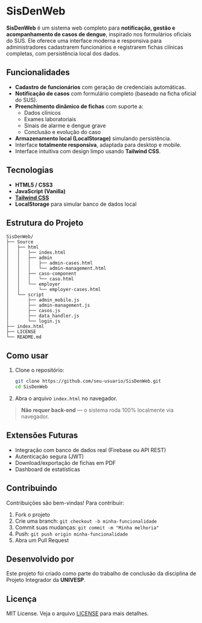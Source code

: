 # SisDenWeb

**SisDenWeb** é um sistema web completo para **notificação, gestão e acompanhamento de casos de dengue**, inspirado nos formulários oficiais do SUS. Ele oferece uma interface moderna e responsiva para administradores cadastrarem funcionários e registrarem fichas clínicas completas, com persistência local dos dados.

## Funcionalidades

- **Cadastro de funcionários** com geração de credenciais automáticas.
- **Notificação de casos** com formulário completo (baseado na ficha oficial do SUS).
- **Preenchimento dinâmico de fichas** com suporte a:
  - Dados clínicos
  - Exames laboratoriais
  - Sinais de alarme e dengue grave
  - Conclusão e evolução do caso
- **Armazenamento local (LocalStorage)** simulando persistência.
- Interface **totalmente responsiva**, adaptada para desktop e mobile.
- Interface intuitiva com design limpo usando **Tailwind CSS**.

## Tecnologias

- **HTML5 / CSS3**
- **JavaScript (Vanilla)**
- **[Tailwind CSS](https://tailwindcss.com/)**
- **LocalStorage** para simular banco de dados local

## Estrutura do Projeto

```
SisDenWeb/
├── Source
│   ├── html
│   │   ├── index.html
│   │   ├── admin
│   │   │   ├── admin-cases.html      
│   │   │   └── admin-management.html
│   │   ├── caso-component
│   │   │   └── caso.html
│   │   └── employer
│   │       └── employer-cases.html
│   └── script
│       ├── admin_mobile.js
│       ├── admin-management.js
│       ├── casos.js
│       ├── data_handler.js
│       └── login.js
├── index.html
├── LICENSE
└── README.md
```

## Como usar

1. Clone o repositório:
   ```bash
   git clone https://github.com/seu-usuario/SisDenWeb.git
   cd SisDenWeb
   ```

2. Abra o arquivo `index.html` no navegador.

> **Não requer back-end** — o sistema roda 100% localmente via navegador.

## Extensões Futuras

- Integração com banco de dados real (Firebase ou API REST)
- Autenticação segura (JWT)
- Download/exportação de fichas em PDF
- Dashboard de estatísticas

## Contribuindo

Contribuições são bem-vindas! Para contribuir:

1. Fork o projeto
2. Crie uma branch: `git checkout -b minha-funcionalidade`
3. Commit suas mudanças: `git commit -m "Minha melhoria"`
4. Push: `git push origin minha-funcionalidade`
5. Abra um Pull Request

## Desenvolvido por

Este projeto foi criado como parte do trabalho de conclusão da disciplina de Projeto Integrador da **UNIVESP**.

## Licença

MIT License. Veja o arquivo [LICENSE](LICENSE) para mais detalhes.
